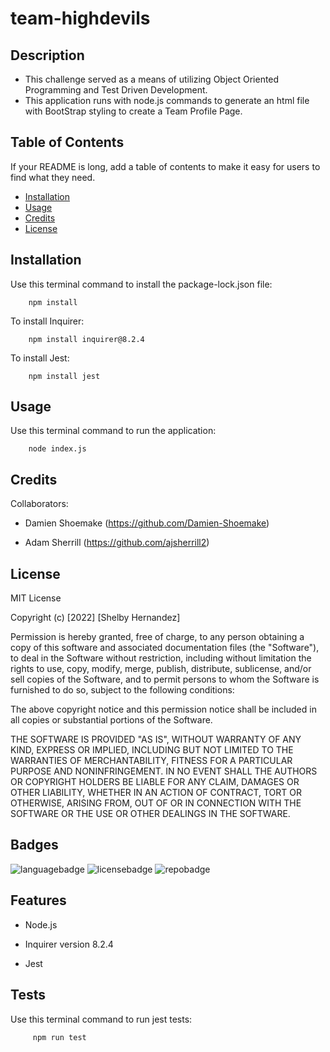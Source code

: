 # team-highdevils


## Description

- This challenge served as a means of utilizing Object Oriented Programming and Test Driven Development.
- This application runs with node.js commands to generate an html file with BootStrap styling to create a Team Profile Page.

## Table of Contents

If your README is long, add a table of contents to make it easy for users to find what they need.

- [Installation](#installation)
- [Usage](#usage)
- [Credits](#credits)
- [License](#license)

## Installation

Use this terminal command to install the package-lock.json file:

```
    npm install
```

To install Inquirer:

```
    npm install inquirer@8.2.4
```

To install Jest: 

```
    npm install jest
```

## Usage


Use this terminal command to run the application:

```
    node index.js
```


## Credits

Collaborators:

- Damien Shoemake (https://github.com/Damien-Shoemake)

- Adam Sherrill (https://github.com/ajsherrill2)

## License

MIT License

Copyright (c) [2022] [Shelby Hernandez]

Permission is hereby granted, free of charge, to any person obtaining a copy
of this software and associated documentation files (the "Software"), to deal
in the Software without restriction, including without limitation the rights
to use, copy, modify, merge, publish, distribute, sublicense, and/or sell
copies of the Software, and to permit persons to whom the Software is
furnished to do so, subject to the following conditions:

The above copyright notice and this permission notice shall be included in all
copies or substantial portions of the Software.

THE SOFTWARE IS PROVIDED "AS IS", WITHOUT WARRANTY OF ANY KIND, EXPRESS OR
IMPLIED, INCLUDING BUT NOT LIMITED TO THE WARRANTIES OF MERCHANTABILITY,
FITNESS FOR A PARTICULAR PURPOSE AND NONINFRINGEMENT. IN NO EVENT SHALL THE
AUTHORS OR COPYRIGHT HOLDERS BE LIABLE FOR ANY CLAIM, DAMAGES OR OTHER
LIABILITY, WHETHER IN AN ACTION OF CONTRACT, TORT OR OTHERWISE, ARISING FROM,
OUT OF OR IN CONNECTION WITH THE SOFTWARE OR THE USE OR OTHER DEALINGS IN THE
SOFTWARE.

## Badges

![languagebadge](https://img.shields.io/github/languages/count/shernandez927/team-highdevils?style=for-the-badge) ![licensebadge](https://img.shields.io/github/license/shernandez927/team-highdevils?style=for-the-badge) ![repobadge](https://img.shields.io/github/repo-size/shernandez927/team-highdevils?style=for-the-badge)

## Features

- Node.js

- Inquirer version 8.2.4

- Jest

## Tests

Use this terminal command to run jest tests:

```
     npm run test
```
